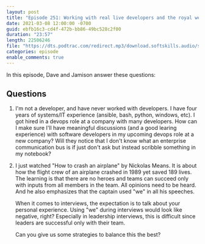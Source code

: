 ```yaml
---
layout: post
title: "Episode 251: Working with real live developers and the royal we?"
date: 2021-03-08 12:00:00 -0700
guid: ebfb16c3-cd4f-472b-bb86-49bc528c2f00
duration: "23:57"
length: 22506246
file: "https://dts.podtrac.com/redirect.mp3/download.softskills.audio/sse-251.mp3"
categories: episode
enable_comments: true
---
```


In this episode, Dave and Jamison answer these questions:

## Questions

1. I'm not a developer, and have never worked with developers. I have four years of systems/IT experience (ansible, bash, python, windows, etc). I got hired in a devops role at a company with many developers.
   How can I make sure I'll have meaningful discussions (and a good learing experience) with software developers in my upcoming devops role at a new company?
   Will they notice that I don't know what an enterprise communication bus is if just don't ask but instead scribble something in my notebook?


2. I just watched "How to crash an airplane" by Nickolas Means. It is about how the flight crew of an airplane crashed in 1989 yet saved 189 lives. The learning is that there are no heroes and teams can succeed only with inputs from all members in the team. All opinions need to be heard. And he also emphasizes that the captain used "we" in all his speeches.
   
   When it comes to interviews, the expectation is to talk about your personal experience. Using "we" during interviews would look like negative, right? Especially in leadership interviews, this is difficult since leaders are successful only with their team.
   
   Can you give us some strategies to balance this the best?

